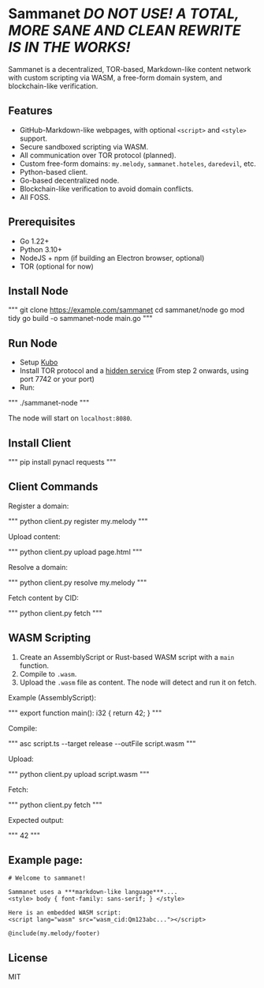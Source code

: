 # Sammanet ***DO NOT USE! A TOTAL, MORE SANE AND CLEAN REWRITE IS IN THE WORKS!***

Sammanet is a decentralized, TOR-based, Markdown-like content network with custom scripting via WASM, a free-form domain system, and blockchain-like verification.

## Features

- GitHub-Markdown-like webpages, with optional `<script>` and `<style>` support.
- Secure sandboxed scripting via WASM.
- All communication over TOR protocol (planned).
- Custom free-form domains: `my.melody`, `sammanet.hoteles`, `daredevil`, etc.
- Python-based client.
- Go-based decentralized node.
- Blockchain-like verification to avoid domain conflicts.
- All FOSS.

## Prerequisites

- Go 1.22+
- Python 3.10+
- NodeJS + npm (if building an Electron browser, optional)
- TOR (optional for now)

## Install Node

"""
git clone https://example.com/sammanet
cd sammanet/node
go mod tidy
go build -o sammanet-node main.go
"""

## Run Node

* Setup [Kubo](https://www.horan.hk/blog/ipfs-setup/)
* Install TOR protocol and a [hidden service](https://community.torproject.org/onion-services/setup/) (From step 2 onwards, using port 7742 or your port)
* Run:

"""
./sammanet-node
"""

The node will start on `localhost:8080`.

## Install Client

"""
pip install pynacl requests
"""

## Client Commands

Register a domain:

"""
python client.py register my.melody
"""

Upload content:

"""
python client.py upload page.html
"""

Resolve a domain:

"""
python client.py resolve my.melody
"""

Fetch content by CID:

"""
python client.py fetch <CID>
"""

## WASM Scripting

1. Create an AssemblyScript or Rust-based WASM script with a `main` function.
2. Compile to `.wasm`.
3. Upload the `.wasm` file as content. The node will detect and run it on fetch.

Example (AssemblyScript):

"""
export function main(): i32 {
  return 42;
}
"""

Compile:

"""
asc script.ts --target release --outFile script.wasm
"""

Upload:

"""
python client.py upload script.wasm
"""

Fetch:

"""
python client.py fetch <CID>
"""

Expected output:

"""
42
"""

## Example page:

```
# Welcome to sammanet!

Sammanet uses a ***markdown-like language***....
<style> body { font-family: sans-serif; } </style>

Here is an embedded WASM script:
<script lang="wasm" src="wasm_cid:Qm123abc..."></script>

@include(my.melody/footer)
```

## License

MIT
